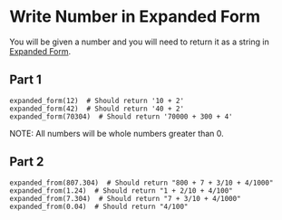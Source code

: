 # Write Number in Expanded Form

You will be given a number and you will need to return it as a string in [Expanded Form](https://www.mathsisfun.com/definitions/expanded-notation.html).

## Part 1

```
expanded_form(12)  # Should return '10 + 2'
expanded_form(42)  # Should return '40 + 2'
expanded_form(70304)  # Should return '70000 + 300 + 4'
```

NOTE: All numbers will be whole numbers greater than 0.

## Part 2

```
expanded_from(807.304)  # Should return "800 + 7 + 3/10 + 4/1000"
expanded_from(1.24)  # Should return "1 + 2/10 + 4/100"
expanded_from(7.304)  # Should return "7 + 3/10 + 4/1000"
expanded_from(0.04)  # Should return "4/100"
```
